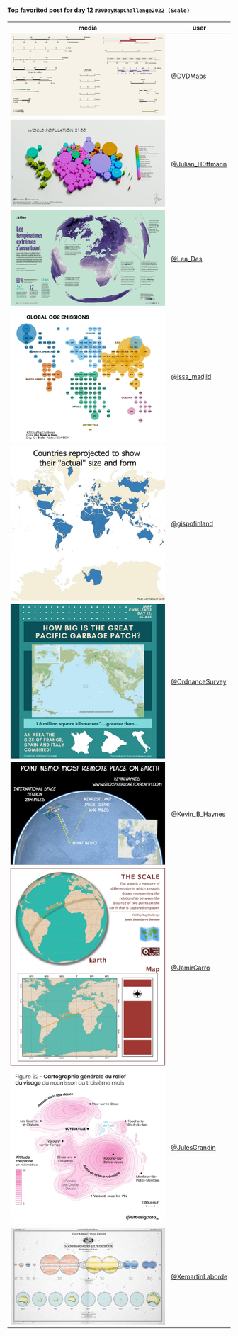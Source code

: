 #### Top favorited post for day 12 `#30DayMapChallenge2022 (Scale)`
| media | user |
|-------|------|
| ![image](../uploads/9b981cee91c42270e4f1204c8c54fc95/image.png) | [@DVDMaps](https://twitter.com/DVDMaps/status/1591527779866382336) |  
| ![image](../uploads/82b971679272729975868a2a788b7581/image.png) | [@Julian_H0ffmann](https://twitter.com/Julian_H0ffmann/status/1591456690972807168) | 
| ![image](../uploads/2afa752b455d0c5ebd671931c87f3c27/image.png) | [@Lea_Des](https://twitter.com/Lea_Des/status/1591361658869321730) |  
| ![image](../uploads/764955b8d40288abe54a3f2ba6f571ef/image.png) | [@issa_madjid](https://twitter.com/issa_madjid/status/1591383429685383169) |  
| ![image](../uploads/b9007ceb2fdc3b3643892c10d40f6428/image.png) | [@gispofinland](https://twitter.com/gispofinland/status/1591368278278287360) |  
| ![image](../uploads/95c01232c94e954a3aab671d4262ff06/image.png) | [@OrdnanceSurvey](https://twitter.com/OrdnanceSurvey/status/1591370460159262720) | 
| ![image](../uploads/e46cfa6ce24ebe605578bcec72442327/image.png) | [@Kevin_B_Haynes](https://twitter.com/Kevin_B_Haynes/status/1591481371926601734) |  
| ![image](../uploads/1abcef5c298b5efc7e34c3256ac1ec99/image.png) | [@JamirGarro](https://twitter.com/JamirGarro/status/1591537871705579521) |  
| ![image](../uploads/f061ec767ea0194467585cf34f0b82e2/image.png) | [@JulesGrandin](https://twitter.com/JulesGrandin/status/1591330956711018499) |  
| ![image](../uploads/549e4a66d7ff6ac087b305cc3112df9b/image.png) | [@XemartinLaborde](https://twitter.com/XemartinLaborde/status/1591477887097778176) |  

